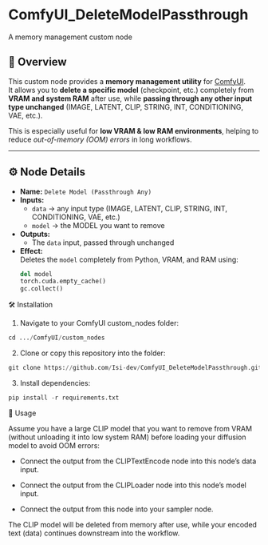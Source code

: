 # ComfyUI_DeleteModelPassthrough
A memory management custom node

## 📌 Overview
This custom node provides a **memory management utility** for [ComfyUI](https://github.com/comfyanonymous/ComfyUI).  
It allows you to **delete a specific model** (checkpoint, etc.) completely from **VRAM and system RAM** after use, while **passing through any other input type unchanged** (IMAGE, LATENT, CLIP, STRING, INT, CONDITIONING, VAE, etc.).  

This is especially useful for **low VRAM & low RAM environments**, helping to reduce *out-of-memory (OOM) errors* in long workflows.

---

## ⚙️ Node Details
- **Name:** `Delete Model (Passthrough Any)`  
- **Inputs:**
  - `data` → any input type (IMAGE, LATENT, CLIP, STRING, INT, CONDITIONING, VAE, etc.)
  - `model` → the MODEL you want to remove
- **Outputs:**
  - The `data` input, passed through unchanged
- **Effect:**  
  Deletes the `model` completely from Python, VRAM, and RAM using:
  ```python
  del model
  torch.cuda.empty_cache()
  gc.collect()


🛠️ Installation

1. Navigate to your ComfyUI custom_nodes folder:
  ```python
  cd .../ComfyUI/custom_nodes
  ```

2. Clone or copy this repository into the folder:
  ```python
  git clone https://github.com/Isi-dev/ComfyUI_DeleteModelPassthrough.git
  ```
3. Install dependencies:
  ```python
  pip install -r requirements.txt
  ```

📝 Usage

Assume you have a large CLIP model that you want to remove from VRAM (without unloading it into low system RAM) before loading your diffusion model to avoid OOM errors:

- Connect the output from the CLIPTextEncode node into this node’s data input.

- Connect the output from the CLIPLoader node into this node’s model input.

- Connect the output from this node into your sampler node.

The CLIP model will be deleted from memory after use, while your encoded text (data) continues downstream into the workflow.

